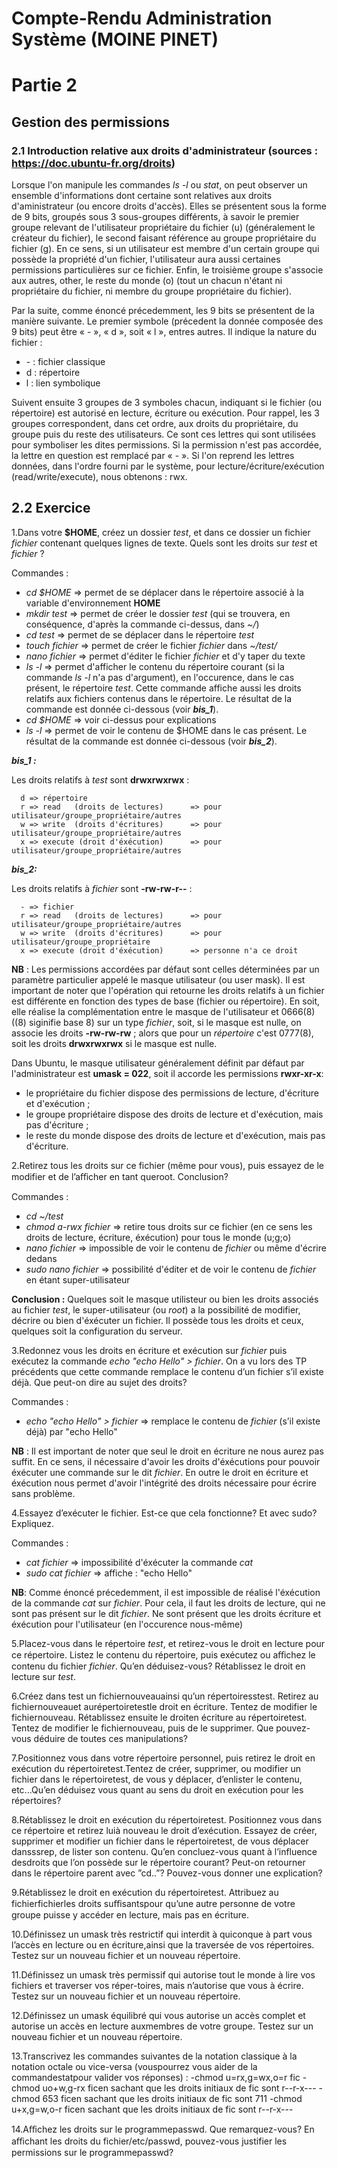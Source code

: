 # Compte-Rendu Administration Système (MOINE PINET)
# Partie 2
## Gestion des permissions

### 2.1 Introduction relative aux droits d'administrateur (sources : https://doc.ubuntu-fr.org/droits)

Lorsque l'on manipule les commandes *ls -l* ou *stat*, on peut observer un ensemble d'informations dont certaine sont relatives aux droits d'aministrateur (ou encore droits d'accès). Elles se présentent sous la forme de 9 bits, groupés sous 3 sous-groupes différents, à savoir le premier groupe relevant de l'utilisateur propriétaire du fichier (u) (généralement le créateur du fichier), le second faisant référence au groupe propriétaire du fichier (g). En ce sens, si un utilisateur est membre d'un certain groupe qui possède la propriété d'un fichier, l'utilisateur aura aussi certaines permissions particulières sur ce fichier. Enfin, le troisième groupe s'associe aux autres, other, le reste du monde (o) (tout un chacun n'étant ni propriétaire du fichier, ni membre du groupe propriétaire du fichier).

Par la suite, comme énoncé précedemment, les 9 bits se présentent de la manière suivante. Le premier symbole (précedent la donnée composée des 9 bits) peut être « - », « d », soit « l », entres autres. Il indique la nature du fichier :

* \- : fichier classique
* d : répertoire
* l : lien symbolique

Suivent ensuite 3 groupes de 3 symboles chacun, indiquant si le fichier (ou répertoire) est autorisé en lecture, écriture ou exécution. 
Pour rappel, les 3 groupes correspondent, dans cet ordre, aux droits du propriétaire, du groupe puis du reste des utilisateurs. 
Ce sont ces lettres qui sont utilisées pour symboliser les dites permissions. Si la permission n'est pas accordée, la lettre en question est remplacé par « - ». Si l'on reprend les lettres données, dans l'ordre fourni par le système, pour lecture/écriture/exécution (read/write/execute), nous obtenons : rwx.

## 2.2 Exercice

1.Dans votre **$HOME**, créez un dossier *test*, et dans ce dossier un fichier *fichier* contenant quelques lignes de texte. Quels sont les droits sur *test* et *fichier* ?

Commandes :

* *cd $HOME* => permet de se déplacer dans le répertoire associé à la variable d'environnement **HOME**
* *mkdir test* => permet de créer le dossier *test* (qui se trouvera, en conséquence, d'après la commande ci-dessus, dans *~/*)
* *cd test* => permet de se déplacer dans le répertoire *test*
* *touch fichier* => permet de créer le fichier *fichier* dans *~/test/*
* *nano fichier* => permet d'éditer le fichier *fichier* et d'y taper du texte
* *ls -l* => permet d'afficher le contenu du répertoire courant (si la commande *ls -l* n'a pas d'argument), en l'occurence, dans le cas présent, le répertoire *test*. Cette commande affiche aussi les droits relatifs aux fichiers contenus dans le répertoire. Le résultat de la commande est donnée ci-dessous (voir ***bis_1***).
* *cd $HOME* => voir ci-dessus pour explications
* *ls -l* => permet de voir le contenu de $HOME dans le cas présent. Le résultat de la commande est donnée ci-dessous (voir ***bis_2***).

***bis_1 :***

Les droits relatifs à *test* sont **drwxrwxrwx** :

      d => répertoire 
      r => read   (droits de lectures)      => pour utilisateur/groupe_propriétaire/autres
      w => write  (droits d'écritures)      => pour utilisateur/groupe_propriétaire/autres
      x => execute (droit d'éxécution)      => pour utilisateur/groupe_propriétaire/autres

***bis_2:***

Les droits relatifs à *fichier* sont **-rw-rw-r--** :

      - => fichier 
      r => read   (droits de lectures)      => pour utilisateur/groupe_propriétaire/autres
      w => write  (droits d'écritures)      => pour utilisateur/groupe_propriétaire
      x => execute (droit d'éxécution)      => personne n'a ce droit

**NB** : Les permissions accordées par défaut sont celles déterminées par un paramètre particulier appelé le masque utilisateur (ou user mask). Il est important de noter que l'opération qui retourne les droits relatifs à un fichier est différente en fonction des types de base (fichier ou répertoire). En soit, elle réalise la complémentation entre le masque de l'utilisateur et 0666(8) ((8) siginifie base 8) sur un type *fichier*, soit, si le masque est nulle, on associe les droits **-rw-rw-rw** ; alors que pour un *répertoire* c'est 0777(8), soit les droits **drwxrwxrwx** si le masque est nulle.

Dans Ubuntu, le masque utilisateur généralement définit par défaut par l'administrateur est **umask = 022**, soit il accorde les permissions **rwxr-xr-x**:

* le propriétaire du fichier dispose des permissions de lecture, d'écriture et d'exécution ;
* le groupe propriétaire dispose des droits de lecture et d'exécution, mais pas d'écriture ;
* le reste du monde dispose des droits de lecture et d'exécution, mais pas d'écriture.

2.Retirez tous les droits sur ce fichier (même pour vous), puis essayez de le modifier et de l’aﬀicher en tant queroot. Conclusion?


Commandes :

* *cd ~/test*
* *chmod a-rwx fichier* => retire tous droits sur ce fichier (en ce sens les droits de lecture, écriture, éxécution) pour tous le monde (u;g;o)
* *nano fichier* => impossible de voir le contenu de *fichier* ou même d'écrire dedans
* *sudo nano fichier* => possibilité d'éditer et de voir le contenu de *fichier* en étant super-utilisateur

**Conclusion :** Quelques soit le masque utilisteur ou bien les droits associés au fichier *test*, le super-utilisateur (ou *root*) a la possibilité de modifier, décrire ou bien d'éxécuter un fichier. Il possède tous les droits et ceux, quelques soit la configuration du serveur.

3.Redonnez vous les droits en écriture et exécution sur *fichier* puis exécutez la commande *echo "echo Hello" > fichier*. On a vu lors des TP précédents que cette commande remplace le contenu d’un fichier s’il existe déjà. Que peut-on dire au sujet des droits?

Commandes :

* *echo "echo Hello" > fichier* => remplace le contenu de *fichier* (s’il existe déjà) par "echo Hello"

**NB** : Il est important de noter que seul le droit en écriture ne nous aurez pas suffit. En ce sens, il nécessaire d'avoir les droits d'éxécutions pour pouvoir éxécuter une commande sur le dit *fichier*. En outre le droit en écriture et éxécution nous permet d'avoir l'intégrité des droits nécessaire pour écrire sans problème. 

4.Essayez d’exécuter le fichier. Est-ce que cela fonctionne? Et avec sudo? Expliquez.

Commandes :

* *cat fichier* => impossibilité d'éxécuter la commande *cat*
* *sudo cat fichier* => affiche : "echo Hello"

**NB**: Comme énoncé précedemment, il est impossible de réalisé l'éxécution de la commande *cat* sur *fichier*. Pour cela, il faut les droits de lecture, qui ne sont pas présent sur le dit *fichier*. Ne sont présent que les droits écriture et éxécution pour l'utilisateur (en l'occurence nous-même)

5.Placez-vous dans le répertoire *test*, et retirez-vous le droit en lecture pour ce répertoire. Listez le contenu du répertoire, puis exécutez ou aﬀichez le contenu du fichier *fichier*. Qu’en déduisez-vous? Rétablissez le droit en lecture sur *test*.



6.Créez dans test un fichiernouveauainsi qu’un répertoiresstest. Retirez au fichiernouveauet aurépertoiretestle droit en écriture. Tentez de modifier le fichiernouveau. Rétablissez ensuite le droiten écriture au répertoiretest. Tentez de modifier le fichiernouveau, puis de le supprimer. Que pouvez-vous déduire de toutes ces manipulations?

7.Positionnez vous dans votre répertoire personnel, puis retirez le droit en exécution du répertoiretest.Tentez de créer, supprimer, ou modifier un fichier dans le répertoiretest, de vous y déplacer, d’enlister le contenu, etc...Qu’en déduisez vous quant au sens du droit en exécution pour les répertoires?

8.Rétablissez le droit en exécution du répertoiretest. Positionnez vous dans ce répertoire et retirez luià nouveau le droit d’exécution. Essayez de créer, supprimer et modifier un fichier dans le répertoiretest, de vous déplacer dansssrep, de lister son contenu. Qu’en concluez-vous quant à l’influence desdroits que l’on possède sur le répertoire courant? Peut-on retourner dans le répertoire parent avec ”cd..”? Pouvez-vous donner une explication?

9.Rétablissez le droit en exécution du répertoiretest. Attribuez au fichierfichierles droits suﬀisantspour qu’une autre personne de votre groupe puisse y accéder en lecture, mais pas en écriture.

10.Définissez un umask très restrictif qui interdit à quiconque à part vous l’accès en lecture ou en écriture,ainsi que la traversée de vos répertoires. Testez sur un nouveau fichier et un nouveau répertoire.

11.Définissez un umask très permissif qui autorise tout le monde à lire vos fichiers et traverser vos réper-toires, mais n’autorise que vous à écrire. Testez sur un nouveau fichier et un nouveau répertoire.

12.Définissez un umask équilibré qui vous autorise un accès complet et autorise un accès en lecture auxmembres de votre groupe. Testez sur un nouveau fichier et un nouveau répertoire.

13.Transcrivez les commandes suivantes de la notation classique à la notation octale ou vice-versa (vouspourrez vous aider de la commandestatpour valider vos réponses) :
-chmod u=rx,g=wx,o=r fic
-chmod uo+w,g-rx ficen sachant que les droits initiaux de fic sont r--r-x---
-chmod 653 ficen sachant que les droits initiaux de fic sont 711
-chmod u+x,g=w,o-r ficen sachant que les droits initiaux de fic sont r--r-x---

14.Aﬀichez les droits sur le programmepasswd. Que remarquez-vous? En aﬀichant les droits du fichier/etc/passwd, pouvez-vous justifier les permissions sur le programmepasswd?
